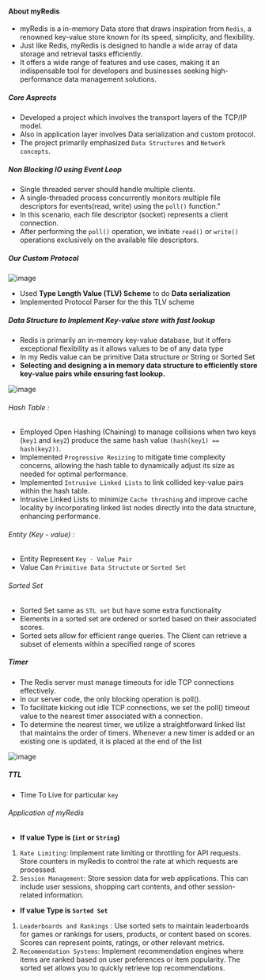 
#### About myRedis
- myRedis is a in-memory Data store that draws inspiration from `Redis`, a renowned key-value store known for its speed, simplicity, and flexibility.
- Just like Redis, myRedis is designed to handle a wide array of data storage and retrieval tasks efficiently.
- It offers a wide range of features and use cases, making it an indispensable tool for developers and businesses seeking high-performance data management solutions.
  
##### Core Asprects
 - Developed a project which involves the transport  layers of the TCP/IP model.
 - Also in application layer involves Data serialization and custom protocol.
 - The project primarily emphasized `Data Structures` and `Network concepts`.

##### Non Blocking IO using Event Loop
- Single threaded server should handle multiple clients.
- A single-threaded process concurrently monitors multiple file descriptors for events(read, write) using the `poll()` function."
- In this scenario, each file descriptor (socket) represents a client connection.
- After performing the `poll()` operation, we initiate `read()` or `write()` operations exclusively on the available file descriptors.


##### Our Custom Protocol
![image](https://github.com/Sat30/MyRedis/assets/101095981/319074a1-139a-456e-87fb-b9252bfbb080)



- Used **Type Length Value (TLV) Scheme** to do **Data serialization** 
- Implemented Protocol Parser for the this TLV scheme

##### Data Structure to Implement Key-value store with fast lookup
- Redis is primarily an in-memory key-value database, but it offers exceptional flexibility as it allows values to be of any data type
- In my Redis value can be primitive Data structure or String or Sorted Set
- **Selecting and designing a in memory data structure  to efficiently store key-value pairs while ensuring fast lookup.**

![image](https://github.com/Sat30/MyRedis/assets/101095981/42372a9a-7b4e-4c0c-9a27-2af77106bf60)


###### Hash Table :
- Employed Open Hashing (Chaining) to manage collisions when two keys (`key1` and `key2`) produce the same hash value `(hash(key1) == hash(key2))`.
- Implemented `Progressive Resizing` to mitigate time complexity concerns, allowing the hash table to dynamically adjust its size as needed for optimal performance.
- Implemented `Intrusive Linked Lists` to link collided key-value pairs within the hash table.
- Intrusive Linked Lists to minimize `Cache thrashing` and improve cache locality by incorporating linked list nodes directly into the data structure, enhancing performance.

###### Entity (Key - value) :
- Entity Represent `Key - Value Pair`
- Value Can `Primitive Data Structute` or `Sorted Set`

###### Sorted Set 
- Sorted Set same as `STL set` but have some extra functionality
- Elements in a sorted set are ordered or sorted based on their associated scores.
- Sorted sets allow for efficient range queries.  The Client can retrieve a subset of elements within a specified range of scores


##### Timer
- The Redis server must manage timeouts for idle TCP connections effectively.
- In our server code, the only blocking operation is poll().
- To facilitate kicking out idle TCP connections, we set the poll() timeout value to the nearest timer associated with a connection. 
- To determine the nearest timer, we utilize a straightforward linked list that maintains the order of timers. Whenever a new timer is added or an existing one is updated, it is placed at the end of the list
  
![image](https://github.com/Sat30/MyRedis/assets/101095981/b770ddaf-abc6-4767-a188-1abf702cad5f)



##### TTL
- Time To Live for particular `key`

###### Application of myRedis
- **If value Type is (`int` or `String`)**
  
 1. `Rate Limiting`: Implement rate limiting or throttling for API requests. Store counters in myRedis to control the rate at which requests are processed.
 2. `Session Management`: Store session data for web applications. This can include user sessions, shopping cart contents, and other session-related information.
  
- **If value Type is `Sorted Set`**
  
1. `Leaderboards and Rankings` : Use sorted sets to maintain leaderboards for games or rankings for users, products, or content based on scores. Scores can represent points, ratings, or other relevant metrics.
2. `Recommendation Systems`: Implement recommendation engines where items are ranked based on user preferences or item popularity. The sorted set allows you to quickly retrieve top recommendations.
